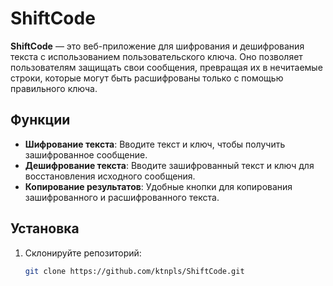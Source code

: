 # ShiftCode

**ShiftCode** — это веб-приложение для шифрования и дешифрования текста с использованием пользовательского ключа. Оно позволяет пользователям защищать свои сообщения, превращая их в нечитаемые строки, которые могут быть расшифрованы только с помощью правильного ключа.

## Функции

- **Шифрование текста**: Вводите текст и ключ, чтобы получить зашифрованное сообщение.
- **Дешифрование текста**: Вводите зашифрованный текст и ключ для восстановления исходного сообщения.
- **Копирование результатов**: Удобные кнопки для копирования зашифрованного и расшифрованного текста.

## Установка

1. Склонируйте репозиторий:
   ```bash
   git clone https://github.com/ktnpls/ShiftCode.git

